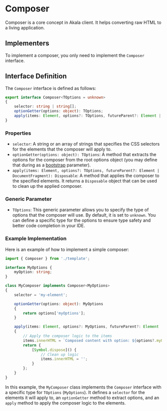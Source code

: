 # Composer

Composer is a core concept in Akala client. It helps converting raw HTML to a living application.

## Implementers

To implement a composer, you only need to implement the `Composer` interface.

## Interface Definition

The `Composer` interface is defined as follows:

```typescript
export interface Composer<TOptions = unknown>
{
    selector: string | string[];
    optionGetter(options: object): TOptions;
    apply(items: Element, options?: TOptions, futureParent?: Element | DocumentFragment): Disposable;
}
```

### Properties

- `selector`: A string or an array of strings that specifies the CSS selectors for the elements that the composer will apply to.
- `optionGetter(options: object): TOptions`: A method that extracts the options for the composer from the root options object (you may define that during as a [bootstrap](bootstrap) parameter).
- `apply(items: Element, options?: TOptions, futureParent?: Element | DocumentFragment): Disposable`: A method that applies the composer to the specified elements. It returns a `Disposable` object that can be used to clean up the applied composer.

### Generic Parameter

- `TOptions`: This generic parameter allows you to specify the type of options that the composer will use. By default, it is set to `unknown`. You can define a specific type for the options to ensure type safety and better code completion in your IDE.

### Example Implementation

Here is an example of how to implement a simple composer:

```typescript
import { Composer } from './template';

interface MyOptions {
    myOption: string;
}

class MyComposer implements Composer<MyOptions>
{
    selector = 'my-element';

    optionGetter(options: object): MyOptions
    {
        return options['myOptions'];
    }

    apply(items: Element, options?: MyOptions, futureParent?: Element | DocumentFragment)
    {
        // Apply the composer logic to the items
        items.innerHTML = `Composed content with option: ${options?.myOption}`;
        return {
            [Symbol.dispose]() {
                // Clean up logic
                items.innerHTML = '';
            }
        };
    }
}
```

In this example, the `MyComposer` class implements the `Composer` interface with a specific type for `TOptions` (`MyOptions`). It defines a `selector` for the elements it will apply to, an `optionGetter` method to extract options, and an `apply` method to apply the composer logic to the elements.
